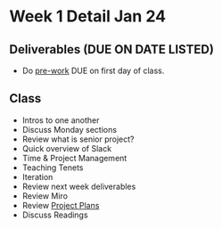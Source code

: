 # Week 1 Detail Jan 24

## Deliverables (DUE ON DATE LISTED)

* Do [pre-work](../pre-work.md) DUE on first day of class.

## Class

* Intros to one another
* Discuss Monday sections
* Review what is senior project?
* Quick overview of Slack
* Time & Project Management
* Teaching Tenets
* Iteration
* Review next week deliverables
* Review Miro
* Review [Project Plans](../project\_plan/)
* Discuss Readings



